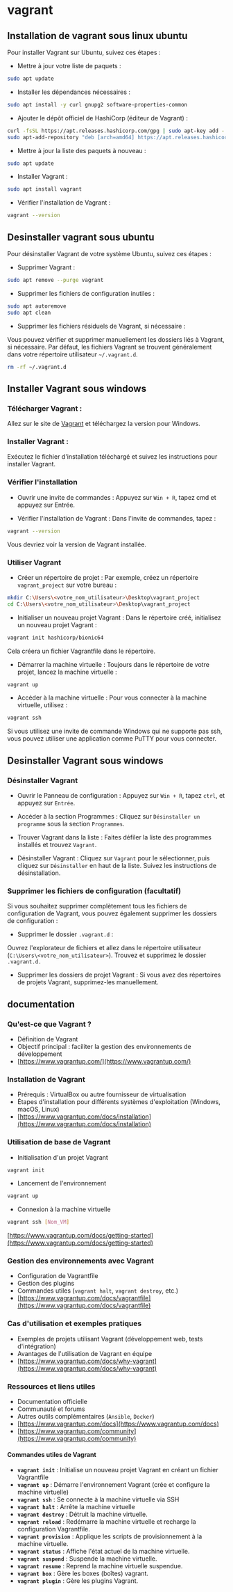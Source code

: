 # vagrant
## Installation de vagrant sous linux ubuntu
Pour installer Vagrant sur Ubuntu, suivez ces étapes :

- Mettre à jour votre liste de paquets :
```bash
sudo apt update
```

- Installer les dépendances nécessaires :
```bash
sudo apt install -y curl gnupg2 software-properties-common
```

- Ajouter le dépôt officiel de HashiCorp (éditeur de Vagrant) :
```bash
curl -fsSL https://apt.releases.hashicorp.com/gpg | sudo apt-key add -
sudo apt-add-repository "deb [arch=amd64] https://apt.releases.hashicorp.com $(lsb_release -cs) main"
```

- Mettre à jour la liste des paquets à nouveau :
```bash
sudo apt update
```

- Installer Vagrant :
```bash
sudo apt install vagrant
```

- Vérifier l'installation de Vagrant :
```bash
vagrant --version
```

## Desinstaller vagrant sous ubuntu
Pour désinstaller Vagrant de votre système Ubuntu, suivez ces étapes :

- Supprimer Vagrant :
```bash
sudo apt remove --purge vagrant
```

- Supprimer les fichiers de configuration inutiles :
```bash
sudo apt autoremove
sudo apt clean
```

- Supprimer les fichiers résiduels de Vagrant, si nécessaire :

Vous pouvez vérifier et supprimer manuellement les dossiers liés à Vagrant, si nécessaire. Par défaut, les fichiers Vagrant se trouvent généralement dans votre répertoire utilisateur `~/.vagrant.d`.
```bash
rm -rf ~/.vagrant.d
```

## Installer Vagrant sous windows
### Télécharger Vagrant :
Allez sur le site de [Vagrant](https://www.vagrantup.com/) et téléchargez la version pour Windows.

### Installer Vagrant :
Exécutez le fichier d'installation téléchargé et suivez les instructions pour installer Vagrant.

### Vérifier l'installation
- Ouvrir une invite de commandes :
Appuyez sur `Win + R`, tapez cmd et appuyez sur Entrée.

- Vérifier l'installation de Vagrant :
Dans l'invite de commandes, tapez :
```bash
vagrant --version
```
Vous devriez voir la version de Vagrant installée.

### Utiliser Vagrant
- Créer un répertoire de projet :
Par exemple, créez un répertoire `vagrant_project` sur votre bureau :
```bash
mkdir C:\Users\<votre_nom_utilisateur>\Desktop\vagrant_project
cd C:\Users\<votre_nom_utilisateur>\Desktop\vagrant_project
```

- Initialiser un nouveau projet Vagrant :
Dans le répertoire créé, initialisez un nouveau projet Vagrant :
```bash
vagrant init hashicorp/bionic64
```
Cela créera un fichier Vagrantfile dans le répertoire.

- Démarrer la machine virtuelle :
Toujours dans le répertoire de votre projet, lancez la machine virtuelle :
```bash
vagrant up
```

- Accéder à la machine virtuelle :
Pour vous connecter à la machine virtuelle, utilisez :
```bash
vagrant ssh
```
Si vous utilisez une invite de commande Windows qui ne supporte pas ssh, vous pouvez utiliser une application comme PuTTY pour vous connecter.

## Desinstaller Vagrant sous windows
### Désinstaller Vagrant
- Ouvrir le Panneau de configuration :
Appuyez sur `Win + R`, tapez `ctrl`, et appuyez sur `Entrée`.

- Accéder à la section Programmes :
Cliquez sur `Désinstaller un programme` sous la section `Programmes`.

- Trouver Vagrant dans la liste :
Faites défiler la liste des programmes installés et trouvez `Vagrant`.

- Désinstaller Vagrant :
Cliquez sur `Vagrant` pour le sélectionner, puis cliquez sur `Désinstaller` en haut de la liste.
Suivez les instructions de désinstallation.

### Supprimer les fichiers de configuration (facultatif)
Si vous souhaitez supprimer complètement tous les fichiers de configuration de Vagrant, vous pouvez également supprimer les dossiers de configuration :

- Supprimer le dossier `.vagrant.d` :

Ouvrez l'explorateur de fichiers et allez dans le répertoire utilisateur (`C:\Users\<votre_nom_utilisateur>`).
Trouvez et supprimez le dossier `.vagrant.d.`

- Supprimer les dossiers de projet Vagrant :
Si vous avez des répertoires de projets Vagrant, supprimez-les manuellement.

## documentation
### Qu'est-ce que Vagrant ?
- Définition de Vagrant
- Objectif principal : faciliter la
gestion des environnements de
développement
- [https://www.vagrantup.com/](https://www.vagrantup.com/) 

### Installation de Vagrant
- Prérequis : VirtualBox ou autre
fournisseur de virtualisation
- Étapes d'installation pour différents
systèmes d'exploitation (Windows,
macOS, Linux)
- [https://www.vagrantup.com/docs/installation](https://www.vagrantup.com/docs/installation)

### Utilisation de base de Vagrant
- Initialisation d'un projet Vagrant
```sh
vagrant init
```
- Lancement de l'environnement
```sh
vagrant up
```

- Connexion à la machine virtuelle
```sh
vagrant ssh [Nom_VM]
```
[https://www.vagrantup.com/docs/getting-started](https://www.vagrantup.com/docs/getting-started) 

### Gestion des environnements avec Vagrant
- Configuration de Vagrantfile
- Gestion des plugins
- Commandes utiles (`vagrant halt`, `vagrant destroy`, etc.)
- [https://www.vagrantup.com/docs/vagrantfile](https://www.vagrantup.com/docs/vagrantfile)

### Cas d'utilisation et exemples pratiques
- Exemples de projets utilisant
Vagrant (développement web, tests
d'intégration)
- Avantages de l'utilisation de
Vagrant en équipe
- [https://www.vagrantup.com/docs/why-vagrant](https://www.vagrantup.com/docs/why-vagrant)

### Ressources et liens utiles
- Documentation officielle
- Communauté et forums
- Autres outils complémentaires
(`Ansible`, `Docker`)
- [https://www.vagrantup.com/docs](https://www.vagrantup.com/docs)
- [https://www.vagrantup.com/community](https://www.vagrantup.com/community)

#### Commandes utiles de Vagrant
- **`vagrant init`** : Initialise un nouveau
projet Vagrant en créant un fichier Vagrantfile
- **`vagrant up`** : Démarre l'environnement
Vagrant (crée et configure la machine virtuelle)
- **`vagrant ssh`** : Se connecte à la machine virtuelle via SSH
- **`vagrant halt`** : Arrête la machine virtuelle
- **`vagrant destroy`** : Détruit la machine
virtuelle.
- **`vagrant reload`** : Redémarre la machine
virtuelle et recharge la configuration Vagrantfile.
- **`vagrant provision`** : Applique les scripts de provisionnement à la machine virtuelle.
- **`vagrant status`** : Affiche l'état actuel de la machine virtuelle.
- **`vagrant suspend`** : Suspende la machine virtuelle.
- **`vagrant resume`** : Reprend la machine virtuelle suspendue.
- **`vagrant box`** : Gère les boxes (boîtes) vagrant.
- **`vagrant plugin`** : Gère les plugins Vagrant.